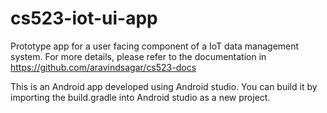 # cs523-iot-ui-app

Prototype app for a user facing component of a IoT data management system.
For more details, please refer to the documentation in https://github.com/aravindsagar/cs523-docs

This is an Android app developed using Android studio. You can build it by importing the build.gradle into Android studio as a new project.
